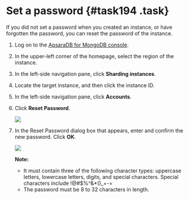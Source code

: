 # Set a password {#task194 .task}

If you did not set a password when you created an instance, or have forgotten the password, you can reset the password of the instance.

1.  Log on to the [ApsaraDB for MongoDB console](https://mongodb.console.aliyun.com/).
2.  In the upper-left corner of the homepage, select the region of the instance.
3.  In the left-side navigation pane, click **Sharding instances**.
4.  Locate the target instance, and then click the instance ID.
5.  In the left-side navigation pane, click **Accounts**.
6.  Click **Reset Password**. 

    ![](http://static-aliyun-doc.oss-cn-hangzhou.aliyuncs.com/assets/img/6671/155920667413268_en-US.png)

7.  In the Reset Password dialog box that appears, enter and confirm the new password. Click **OK**. 

    ![](http://static-aliyun-doc.oss-cn-hangzhou.aliyuncs.com/assets/img/6671/155920667413269_en-US.png)

    **Note:** 

    -   It must contain three of the following character types: uppercase letters, lowercase letters, digits, and special characters. Special characters include !@\#$%^&\*\(\)\_+-=
    -   The password must be 8 to 32 characters in length.

